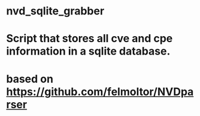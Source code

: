 # nvd_sqlite_grabber

# Script that stores all cve and cpe information in a sqlite database.

# based on https://github.com/felmoltor/NVDparser

